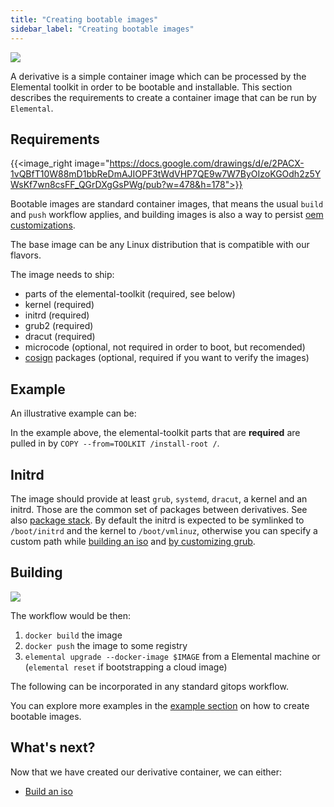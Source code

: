 ```yaml
---
title: "Creating bootable images"
sidebar_label: "Creating bootable images"
---
```


![](https://docs.google.com/drawings/d/e/2PACX-1vSmIZ5FTInGjtkGonUOgwhti6DZnSoeexGmWL9CAmbdiIGtBGnzDuGNj80Lj_206hP0MOxQGpEdYFvK/pub?w=1223&h=691)

A derivative is a simple container image which can be processed by the Elemental toolkit in order to be bootable and installable. This section describes the requirements to create a container image that can be run by `Elemental`.

## Requirements
{{<image_right image="https://docs.google.com/drawings/d/e/2PACX-1vQBfT10W88mD1bbReDmAJIOPF3tWdVHP7QE9w7W7ByOIzoKGOdh2z5YWsKf7wn8csFF_QGrDXgGsPWg/pub?w=478&h=178">}}

Bootable images are standard container images, that means the usual `build` and `push` workflow applies, and building images is also a way to persist [oem customizations](../../customizing). 

The base image can be any Linux distribution that is compatible with our flavors.

The image needs to ship:
- parts of the elemental-toolkit (required, see below)
- kernel (required)
- initrd (required)
- grub2 (required)
- dracut (required)
- microcode (optional, not required in order to boot, but recomended)
- [cosign](../cosign) packages (optional, required if you want to verify the images)

## Example

An illustrative example can be:


<!--{{<githubembed repo="rancher/elemental-toolkit" file="examples/green/Dockerfile" lang="Dockerfile">}}-->

In the example above, the elemental-toolkit parts that are **required** are pulled in by `COPY --from=TOOLKIT /install-root /`.

## Initrd
The image should provide at least `grub`, `systemd`, `dracut`, a kernel and an initrd. Those are the common set of packages between derivatives. See also [package stack](../package_stack). 
By default the initrd is expected to be symlinked to `/boot/initrd` and the kernel to `/boot/vmlinuz`, otherwise you can specify a custom path while [building an iso](../build_iso) and [by customizing grub](../../customizing/configure_grub).

## Building

![](https://docs.google.com/drawings/d/e/2PACX-1vS6eRyjnjdQI7OBO0laYD6vJ2rftosmh5eAog6vk_BVj8QYGGvnZoB0K8C6Qdu7SDz7p2VTxejcZsF6/pub?w=956&h=339)

The workflow would be then:

1) `docker build` the image
2) `docker push` the image to some registry
3) `elemental upgrade --docker-image $IMAGE` from a Elemental machine or (`elemental reset` if bootstrapping a cloud image)

The following can be incorporated in any standard gitops workflow.

You can explore more examples in the [example section](../../examples/creating_bootable_images) on how to create bootable images.

## What's next?

Now that we have created our derivative container, we can either:

- [Build an iso](../build_iso)
